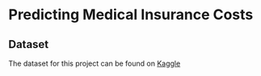 # Predicting Medical Insurance Costs
 

## Dataset

The dataset for this project can be found on [Kaggle](https://www.kaggle.com/datasets/teertha/ushealthinsurancedataset)

